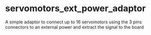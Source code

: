 # servomotors_ext_power_adaptor
A simple adaptor to connect up to 16 servomotors using the 3 pins connectors to an external power and extract the signal to the board

